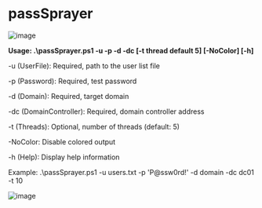 # passSprayer

![image](https://github.com/user-attachments/assets/63a82308-b0a8-4732-a608-8dde1e4e3dab)

**Usage: .\passSprayer.ps1 -u <userList> -p <passWord> -d <domain> -dc <dc> [-t thread default 5] [-NoColor] [-h]**

-u (UserFile): Required, path to the user list file

-p (Password): Required, test password

-d (Domain): Required, target domain

-dc (DomainController): Required, domain controller address

-t (Threads): Optional, number of threads (default: 5)

-NoColor: Disable colored output

-h (Help): Display help information

Example:
.\passSprayer.ps1 -u users.txt -p 'P@ssw0rd!' -d domain -dc dc01 -t 10

![image](https://github.com/user-attachments/assets/5e5a1678-9915-4f4c-9b9c-b4e747e19f1a)

